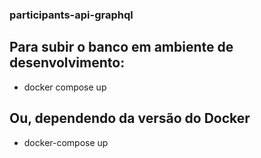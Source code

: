 ### participants-api-graphql

## Para subir o banco em ambiente de desenvolvimento:
- docker compose up

## Ou, dependendo da versão do Docker
- docker-compose up
